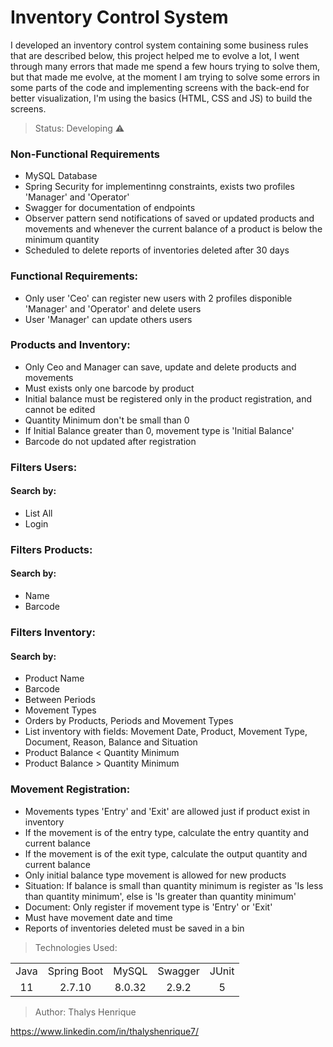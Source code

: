 # Inventory Control System

<p>I developed an inventory control system containing some business rules that are described below, this project helped me to evolve a lot, I went through many errors that made me spend a few hours trying to solve them, but that made me evolve, at the moment I am trying to solve some errors in some parts of the code and implementing screens with the back-end for better visualization, I'm using the basics (HTML, CSS and JS) to build the screens.</p>

> Status: Developing ⚠️

### Non-Functional Requirements
+ MySQL Database
+ Spring Security for implementinng constraints, exists two profiles 'Manager' and 'Operator'
+ Swagger for documentation of endpoints
+ Observer pattern send notifications of saved or updated products and movements and whenever the current balance of a product is below the minimum quantity
+ Scheduled to delete reports of inventories deleted after 30 days

### Functional Requirements:
+ Only user 'Ceo' can register new users with 2 profiles disponible 'Manager' and 'Operator' and delete users
+ User 'Manager' can update others users

### Products and Inventory:
+ Only Ceo and Manager can save, update and delete products and movements
+ Must exists only one barcode by product
+ Initial balance must be registered only in the product registration, and cannot be edited
+ Quantity Minimum don't be small than 0
+ If Initial Balance greater than 0, movement type is 'Initial Balance'
+ Barcode do not updated after registration

### Filters Users:
#### Search by:
+ List All
+ Login

### Filters Products:
#### Search by:
+ Name
+ Barcode

### Filters Inventory:
#### Search by: 
+ Product Name
+ Barcode
+ Between Periods
+ Movement Types
+ Orders by Products, Periods and Movement Types
+ List inventory with fields: Movement Date, Product, Movement Type, Document, Reason, Balance and Situation
+ Product Balance < Quantity Minimum
+ Product Balance > Quantity Minimum

### Movement Registration:
+ Movements types 'Entry' and 'Exit' are allowed just if product exist in inventory
+ If the movement is of the entry type, calculate the entry quantity and current balance
+ If the movement is of the exit type, calculate the output quantity and current balance
+ Only initial balance type movement is allowed for new products
+ Situation: If balance is small than quantity minimum is register as 'Is less than quantity minimum', else is 'Is greater than quantity minimum'
+ Document: Only register if movement type is 'Entry' or 'Exit'
+ Must have movement date and time
+ Reports of inventories deleted must be saved in a bin

> Technologies Used:

<table>
<tr align="center">
<td>Java</td>
<td>Spring Boot</td>
<td>MySQL</td>
<td>Swagger</td>
<td>JUnit</td>
</tr>

<tr align="center">
<td>11</td>
<td>2.7.10</td>
<td>8.0.32</td>
<td>2.9.2</td>
<td>5</td>
</tr>
</table>

> Author: Thalys Henrique

https://www.linkedin.com/in/thalyshenrique7/

